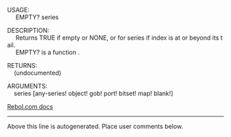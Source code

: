 USAGE:  
&nbsp;&nbsp;&nbsp;&nbsp;&nbsp;EMPTY?&nbsp;series&nbsp;  
  
DESCRIPTION:  
&nbsp;&nbsp;&nbsp;&nbsp;&nbsp;Returns&nbsp;TRUE&nbsp;if&nbsp;empty&nbsp;or&nbsp;NONE,&nbsp;or&nbsp;for&nbsp;series&nbsp;if&nbsp;index&nbsp;is&nbsp;at&nbsp;or&nbsp;beyond&nbsp;its&nbsp;tail.  
&nbsp;&nbsp;&nbsp;&nbsp;&nbsp;EMPTY?&nbsp;is&nbsp;a&nbsp;function&nbsp;.  
  
RETURNS:  
&nbsp;&nbsp;&nbsp;&nbsp;(undocumented)  
  
ARGUMENTS:  
&nbsp;&nbsp;&nbsp;&nbsp;series&nbsp;[any-series!&nbsp;object!&nbsp;gob!&nbsp;port!&nbsp;bitset!&nbsp;map!&nbsp;blank!]  

[Rebol.com docs](http://www.rebol.com/r3/docs/functions/empty-q.html)
___
Above this line is autogenerated. Place user comments below.